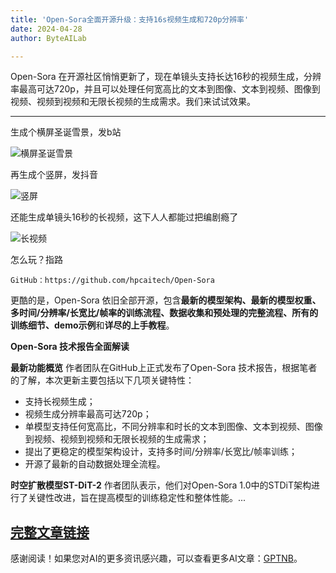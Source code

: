 ```yaml
---
title: 'Open-Sora全面开源升级：支持16s视频生成和720p分辨率'
date: 2024-04-28
author: ByteAILab

---
```


Open-Sora 在开源社区悄悄更新了，现在单镜头支持长达16秒的视频生成，分辨率最高可达720p，并且可以处理任何宽高比的文本到图像、文本到视频、图像到视频、视频到视频和无限长视频的生成需求。我们来试试效果。

---


生成个横屏圣诞雪景，发b站

![横屏圣诞雪景](http://www.jesonc.com/Fqs-QgFfzbwJ6d5SzB0cMqu6wdBI)

再生成个竖屏，发抖音

![竖屏](http://www.jesonc.com/Fkxt1ytUb28AWqX2DV7cEa5_7HtM)

还能生成单镜头16秒的长视频，这下人人都能过把编剧瘾了

![长视频](http://www.jesonc.com/upload/3B33CB85B496C0CB6FBA4C2BD79320AD/1714095277223/FtWVFOiST_li02iCgxO3tIVNO0Qs.gif)

怎么玩？指路

`GitHub：https://github.com/hpcaitech/Open-Sora`

更酷的是，Open-Sora 依旧全部开源，包含**最新的模型架构、最新的模型权重、多时间/分辨率/长宽比/帧率的训练流程、数据收集和预处理的完整流程、所有的训练细节、demo示例**和**详尽的上手教程**。

**Open-Sora 技术报告全面解读**

**最新功能概览**
作者团队在GitHub上正式发布了Open-Sora 技术报告，根据笔者的了解，本次更新主要包括以下几项关键特性：
- 支持长视频生成；
- 视频生成分辨率最高可达720p；
- 单模型支持任何宽高比，不同分辨率和时长的文本到图像、文本到视频、图像到视频、视频到视频和无限长视频的生成需求；
- 提出了更稳定的模型架构设计，支持多时间/分辨率/长宽比/帧率训练；
- 开源了最新的自动数据处理全流程。

**时空扩散模型ST-DiT-2**
作者团队表示，他们对Open-Sora 1.0中的STDiT架构进行了关键性改进，旨在提高模型的训练稳定性和整体性能。...

[完整文章链接](https://www.aixinzhijie.com/article/6845560)
---
感谢阅读！如果您对AI的更多资讯感兴趣，可以查看更多AI文章：[GPTNB](https://gptnb.com)。
